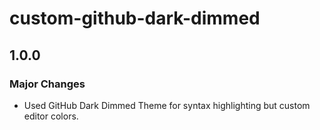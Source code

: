 # custom-github-dark-dimmed

## 1.0.0

### Major Changes

- Used GitHub Dark Dimmed Theme for syntax highlighting but custom editor colors.
